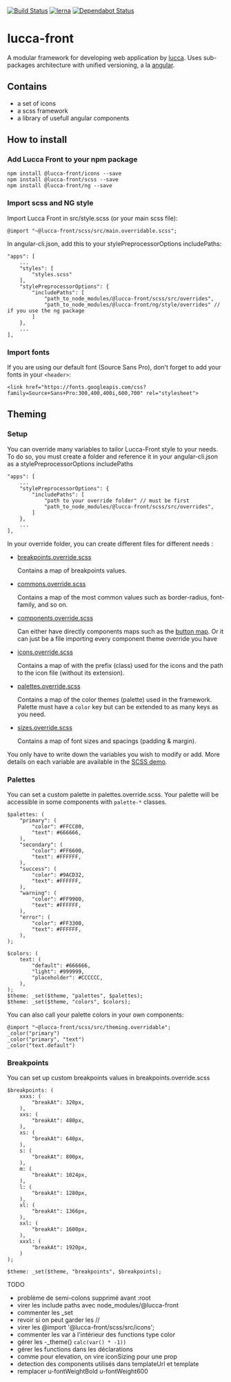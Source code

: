 [![Build Status](https://travis-ci.org/LuccaSA/lucca-front.svg?branch=master)](https://travis-ci.org/LuccaSA/lucca-front)
[![lerna](https://img.shields.io/badge/maintained%20with-lerna-cc00ff.svg)](https://lernajs.io/)
[![Dependabot Status](https://api.dependabot.com/badges/status?host=github&repo=LuccaSA/lucca-front)](https://dependabot.com)

# lucca-front

A modular framework for developing web application by [lucca](http://www.lucca.fr).
Uses sub-packages architecture with unified versioning, a la [angular](https://github.com/angular/angular).

## Contains

 - a set of icons
 - a scss framework
 - a library of usefull angular components

## How to install

### Add Lucca Front to your npm package

```
npm install @lucca-front/icons --save
npm install @lucca-front/scss --save
npm install @lucca-front/ng --save
```

### Import scss and NG style

Import Lucca Front in src/style.scss (or your main scss file):

```
@import "~@lucca-front/scss/src/main.overridable.scss";
```

In angular-cli.json, add this to your stylePreprocessorOptions includePaths:

```
"apps": [
	...
	"styles": [
		"styles.scss"
	],
	"stylePreprocessorOptions": {
		"includePaths": [
			"path_to_node_modules/@lucca-front/scss/src/overrides",
			"path_to_node_modules/@lucca-front/ng/style/overrides" // if you use the ng package
		]
	},
	...
],
```

### Import fonts

If you are using our default font (Source Sans Pro), don't forget to add your fonts in your `<header>`:

```
<link href="https://fonts.googleapis.com/css?family=Source+Sans+Pro:300,400,400i,600,700" rel="stylesheet">
```

## Theming
### Setup

You can override many variables to tailor Lucca-Front style to your needs.
To do so, you must create a folder and reference it in your angular-cli.json as a stylePreprocessorOptions includePaths
```
"apps": [
	...
	"stylePreprocessorOptions": {
		"includePaths": [
			"path to your override folder" // must be first
			"path_to_node_modules/@lucca-front/scss/src/overrides",
		]
	},
	...
],
```

In your override folder, you can create different files for different needs :
* [breakpoints.override.scss](https://github.com/LuccaSA/lucca-front/blob/master/packages/scss/src/theming/_breakpoints.scss)

   Contains a map of breakpoints values.
* [commons.override.scss](https://github.com/LuccaSA/lucca-front/blob/master/packages/scss/src/theming/_commons.scss)

   Contains a map of the most common values such as border-radius, font-family, and so on.
* [components.override.scss](https://github.com/LuccaSA/lucca-front/blob/master/packages/scss/src/theming/_components.scss)

   Can either have directly components maps such as the [button map](https://github.com/LuccaSA/lucca-front/blob/master/packages/scss/src/theming/components/_button.theme.scss).
	 Or it can just be a file importing every component theme override you have
* [icons.override.scss](https://github.com/LuccaSA/lucca-front/blob/master/packages/scss/src/theming/_icons.scss)

   Contains a map of with the prefix (class) used for the icons and the path to the icon file (without its extension).
* [palettes.override.scss](https://github.com/LuccaSA/lucca-front/blob/master/packages/scss/src/theming/_palettes.scss)

   Contains a map of the color themes (palette) used in the framework. Palette must have a `color` key but can be extended to as many keys as you need.
* [sizes.override.scss](https://github.com/LuccaSA/lucca-front/blob/master/packages/scss/src/theming/_sizes.scss)

  Contains a map of font sizes and spacings (padding & margin).

You only have to write down the variables you wish to modify or add. More details on each variable are available in the [SCSS demo](http://lucca-front.lucca.local/master/).

### Palettes

You can set a custom palette in palettes.override.scss. Your palette will be accessible in some components with `palette-*` classes.

```
$palettes: (
	"primary": (
		"color": #FFCC00,
		"text": #666666,
	),
	"secondary": (
		"color": #FF6600,
		"text": #FFFFFF,
	),
	"success": (
		"color": #9ACD32,
		"text": #FFFFFF,
	),
	"warning": (
		"color": #FF9900,
		"text": #FFFFFF,
	),
	"error": (
		"color": #FF3300,
		"text": #FFFFFF,
	),
);

$colors: (
	text: (
		"default": #666666,
		"light": #999999,
		"placeholder": #CCCCCC,
	),
);
$theme: _set($theme, "palettes", $palettes);
$theme: _set($theme, "colors", $colors);
```

You can also call your palette colors in your own components:

```
@import "~@lucca-front/scss/src/theming.overridable";
_color("primary")
_color("primary", "text")
_color("text.default")
```

### Breakpoints

You can set up custom breakpoints values in breakpoints.override.scss

```
$breakpoints: (
	xxxs: (
		"breakAt": 320px,
	),
	xxs: (
		"breakAt": 480px,
	),
	xs: (
		"breakAt": 640px,
	),
	s: (
		"breakAt": 800px,
	),
	m: (
		"breakAt": 1024px,
	),
	l: (
		"breakAt": 1280px,
	),
	xl: (
		"breakAt": 1366px,
	),
	xxl: (
		"breakAt": 1600px,
	),
	xxxl: (
		"breakAt": 1920px,
	)
);

$theme: _set($theme, "breakpoints", $breakpoints);
```

TODO
* problème de semi-colons supprimé avant :root
* virer les include paths avec node_modules/@lucca-front
* commenter les _set
* revoir si on peut garder les //
* virer les @import '@lucca-front/scss/src/icons';
* commenter les var à l'intérieur des functions type color
* gérer les -_theme() `calc(var() * -1))`
* gérer les functions dans les déclarations
* comme pour elevation, on vire iconSizing pour une prop
* detection des components utilisés dans templateUrl et template
* remplacer u-fontWeightBold u-fontWeight600